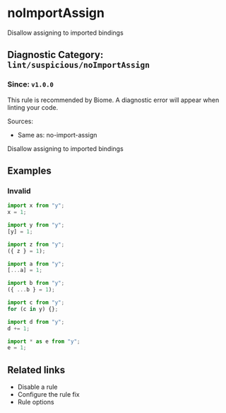 # noImportAssign

Disallow assigning to imported bindings

## Diagnostic Category: `lint/suspicious/noImportAssign`

### Since: `v1.0.0`

This rule is recommended by Biome. A diagnostic error will appear when linting your code.

Sources: 
- Same as: no-import-assign

Disallow assigning to imported bindings

## Examples

### Invalid

```js
import x from "y";
x = 1;
```

```js
import y from "y";
[y] = 1;
```

```js
import z from "y";
({ z } = 1);
```

```js
import a from "y";
[...a] = 1;
```

```js
import b from "y";
({ ...b } = 1);
```

```js
import c from "y";
for (c in y) {};
```

```js
import d from "y";
d += 1;
```

```js
import * as e from "y";
e = 1;
```

## Related links

- Disable a rule
- Configure the rule fix
- Rule options